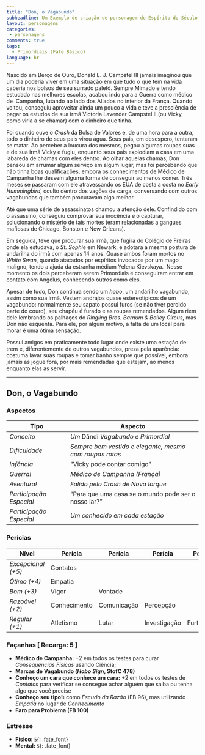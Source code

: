 ```yaml
---
title: "Don, o Vagabundo"
subheadline: Um Exemplo de criação de personagem de Espírito do Século, usando meu cenário pessoal Primordiais
layout: personagens
categories:
 - personagens
comments: true
tags:
  - Primordiais (Fate Básico)
language: br
---
```


Nascido em Berço de Ouro, Donald E. J. Campstel III jamais imaginou que um dia poderia viver em uma situação em que tudo o que tem na vida caberia nos bolsos de seu surrado paletó. Sempre Mimado e tendo estudado nas melhores escolas, acabou indo para a Guerra como médico de  Campanha, lutando ao lado dos Aliados no interior da França. Quando voltou, conseguiu aproveitar ainda um pouco a vida e teve a presciência de pagar os estudos de sua irmã Victoria Lavender Campstel II (ou Vicky, como viria a se chamar) com o dinheiro que tinha.  

Foi quando ouve o _Crash_ da Bolsa de Valores e, de uma hora para a outra, todo o dinheiro de seus pais virou água. Seus pais, em desespero, tentaram se matar. Ao perceber a loucura dos mesmos, pegou algumas roupas suas e de sua irmã Vicky e fugiu, enquanto seus pais explodiam a casa em uma labareda de chamas com eles dentro. Ao olhar aquelas chamas, Don pensou em arrumar algum serviço em algum lugar, mas foi percebendo que não tinha boas qualificações, embora os conhecimentos de Médico de Campanha lhe dessem alguma forma de conseguir ao menos comer. Três meses se passaram com ele atravessando os EUA de costa a costa no _Early Hummingbird_, oculto dentro dos vagões de carga, conversando com outros vagabundos que também procuravam algo melhor.  

Até que uma série de assassinatos chamou a atenção dele. Confindido com o assassino, conseguiu comprovar sua inocência e o capturar, solucionando o mistério de tais mortes (eram relacionadas a gangues mafiosas de Chicago, Bonston e New Orleans).   

Em seguida, teve que procurar sua irmã, que fugira do Colégio de Freiras onde ela estudava, o _St. Sophie_ em Newark, e adotara a mesma postura de andarilha do irmã com apenas 14 anos. Quase ambos foram mortos no _White Swan_, quando atacados por espíritos invocados por um mago maligno, tendo a ajuda da estranha médium Yelena Kievskaya.  Nesse momento os dois perceberam serem Primordiais e conseguiram entrar em contato com Angelus, conhecendo outros como eles.  

Apesar de tudo, Don continua sendo um _hobo_, um andarilho vagabundo, assim como sua irmã. Vestem andrajos quase estereotípicos de um vagabundo: normalmente seu sapato possui furos (se não tiver perdido parte do couro), seu chapéu é furado e as roupas remendados. Algum riem dele lembrando os palhaços do _Ringling Bros. Barnum & Bailey Circus_, mas Don não esquenta. Para ele, por algum motivo, a falta de um local para morar é uma ótima sensação.  

Possui amigos em praticamente todo lugar onde existe uma estação de trem e, diferentemente de outros vagabundos, preza pela aparência: costuma lavar suas roupas e tomar banho sempre que possível, embora jamais as jogue fora, por mais remendadas que estejam, ao menos enquanto elas as servir.  

---

## Don, o Vagabundo

### Aspectos

| **Tipo** | **Aspecto** |
|-|-|
| _Conceito_ | _Um_ Dândi _Vagabundo e Primordial_ |
| _Dificuldade_ | _Sempre bem vestido e elegante, mesmo com roupas rotas_ |
| _Infância_ |  "Vicky pode contar comigo" |
| _Guerra!_ | _Médico de Campanha (França)_ |
| _Aventura!_ | _Falido pelo Crash de Nova Iorque_ |
| _Participação Especial_ | “Para que uma casa se o mundo pode ser o nosso lar?” |
| _Participação Especial_ | _Um conhecido em cada estação_ |

### Perícias


| **Nível** | **Perícia** | **Perícia** | **Perícia** | **Perícia** |
|-|-|-|-|-|
| _Excepcional (+5)_ | Contatos | | | |
| _Ótimo (+4)_ | Empatia  | | | |
| _Bom (+3)_ | Vigor | Vontade | | |
| _Razoável (+2)_ | Conhecimento | Comunicação | Percepção | |
| _Regular (+1)_ | Atletismo | Lutar | Investigação | Furtividade |


### Façanhas [ Recarga: 5 ]

+ **Médico de Campanha:** +2 em todos os testes para curar _Consequências Físicas_ usando Ciência;
+ **Marcas de Vagabundo (_Hobo Sign_, StofC 478)**
+ **Conheço um cara que conhece um cara:** +2 em todos os testes de _Contatos_ para verificar se consegue achar alguém que saiba ou tenha algo que você precise
+ **Conheço seu tipo!:** como _Escudo da Razão_ (FB 96), mas utilizando _Empatia_ no lugar de _Conhecimento_
+ **Faro para Problema (FB 100)**

### Estresse

+ **Físico:** `5`{: .fate_font}
+ **Mental:** `5`{: .fate_font}
